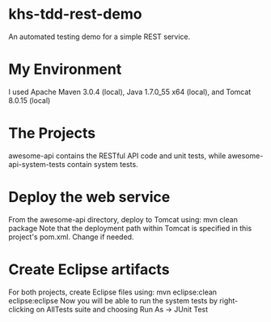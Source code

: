 khs-tdd-rest-demo
======================
An automated testing demo for a simple REST service.

My Environment
======================
I used Apache Maven 3.0.4 (local), Java 1.7.0_55 x64 (local), and Tomcat 8.0.15 (local)

The Projects
======================
awesome-api contains the RESTful API code and unit tests, while awesome-api-system-tests contain system tests.

Deploy the web service
======================
From the awesome-api directory, deploy to Tomcat using:
  mvn clean package
Note that the deployment path within Tomcat is specified in this project's pom.xml.  Change if needed.

Create Eclipse artifacts
======================
For both projects, create Eclipse files using:
  mvn eclipse:clean eclipse:eclipse
Now you will be able to run the system tests by right-clicking on AllTests suite and choosing Run As -> JUnit Test